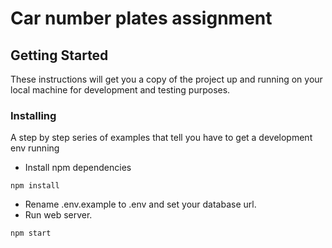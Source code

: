 # Car number plates assignment

## Getting Started

These instructions will get you a copy of the project up and running on your local machine for development and testing purposes. 

### Installing

A step by step series of examples that tell you have to get a development env running

- Install npm dependencies

```
npm install
```

- Rename .env.example to .env and set your database url.
- Run web server.

```
npm start
```  

